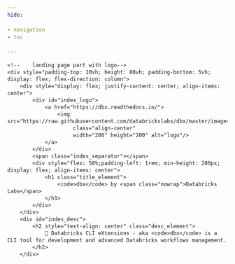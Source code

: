 ```yaml
---
hide:

- navigation
- toc

---
```


<div xmlns="http://www.w3.org/1999/html">

    <!--    landing page part with logo-->
    <div style="padding-top: 10vh; height: 80vh; padding-bottom: 5vh; display: flex; flex-direction: column">
        <div style="display: flex; justify-content: center; align-items: center">
            <div id="index_logo">
                <a href="https://dbx.readthedocs.io/">
                    <img src="https://raw.githubusercontent.com/databrickslabs/dbx/master/images/logo.svg"
                         class="align-center"
                         width="200" height="200" alt="logo"/>
                </a>
            </div>
            <span class="index_separator"></span>
            <div style="flex: 50%;padding-left: 1rem; min-height: 200px; display: flex; align-items: center">
                <h1 class="title_element">
                    <code>dbx</code> by <span class="nowrap">Databricks Labs</span>
                </h1>
            </div>
        </div>
        <div id="index_desc">
            <h2 style="text-align: center" class="desc_element">
                🧱 Databricks CLI eXtensions - aka <code>dbx</code> is a CLI tool for development and advanced Databricks workflows management.
            </h2>
        </div>

</div>
